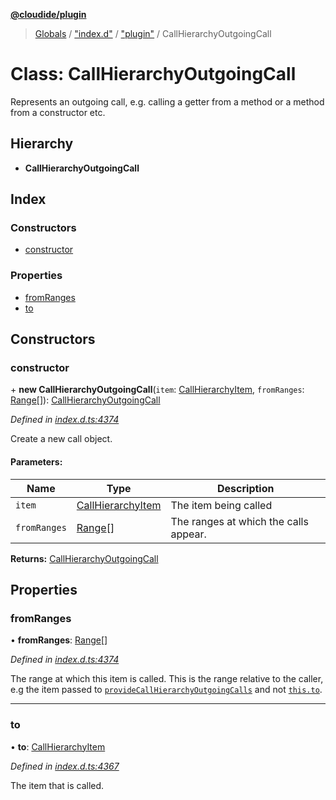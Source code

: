 **[@cloudide/plugin](../README.md)**

> [Globals](../README.md) / ["index.d"](../modules/_index_d_.md) / ["plugin"](../modules/_index_d_._plugin_.md) / CallHierarchyOutgoingCall

# Class: CallHierarchyOutgoingCall

Represents an outgoing call, e.g. calling a getter from a method or a method from a constructor etc.

## Hierarchy

* **CallHierarchyOutgoingCall**

## Index

### Constructors

* [constructor](_index_d_._plugin_.callhierarchyoutgoingcall.md#constructor)

### Properties

* [fromRanges](_index_d_._plugin_.callhierarchyoutgoingcall.md#fromranges)
* [to](_index_d_._plugin_.callhierarchyoutgoingcall.md#to)

## Constructors

### constructor

\+ **new CallHierarchyOutgoingCall**(`item`: [CallHierarchyItem](_index_d_._plugin_.callhierarchyitem.md), `fromRanges`: [Range](_index_d_._plugin_.range.md)[]): [CallHierarchyOutgoingCall](_index_d_._plugin_.callhierarchyoutgoingcall.md)

*Defined in [index.d.ts:4374](https://github.com/huaweicloud/cloudide-plugin-api/blob/1ab5ef8/index.d.ts#L4374)*

Create a new call object.

#### Parameters:

Name | Type | Description |
------ | ------ | ------ |
`item` | [CallHierarchyItem](_index_d_._plugin_.callhierarchyitem.md) | The item being called |
`fromRanges` | [Range](_index_d_._plugin_.range.md)[] | The ranges at which the calls appear.  |

**Returns:** [CallHierarchyOutgoingCall](_index_d_._plugin_.callhierarchyoutgoingcall.md)

## Properties

### fromRanges

•  **fromRanges**: [Range](_index_d_._plugin_.range.md)[]

*Defined in [index.d.ts:4374](https://github.com/huaweicloud/cloudide-plugin-api/blob/1ab5ef8/index.d.ts#L4374)*

The range at which this item is called. This is the range relative to the caller, e.g the item
passed to [`provideCallHierarchyOutgoingCalls`](#CallHierarchyProvider.provideCallHierarchyOutgoingCalls)
and not [`this.to`](#CallHierarchyOutgoingCall.to).

___

### to

•  **to**: [CallHierarchyItem](_index_d_._plugin_.callhierarchyitem.md)

*Defined in [index.d.ts:4367](https://github.com/huaweicloud/cloudide-plugin-api/blob/1ab5ef8/index.d.ts#L4367)*

The item that is called.
